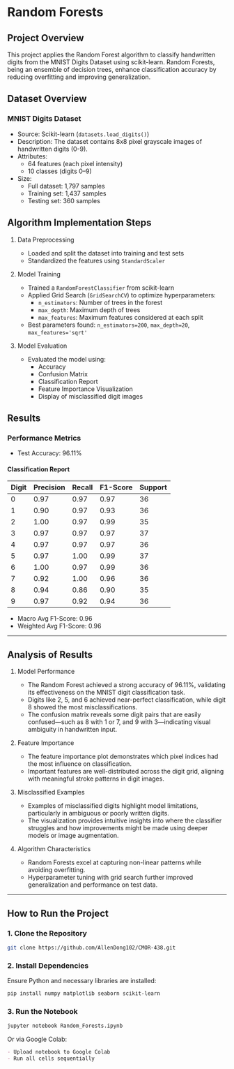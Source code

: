 # Random Forests

## Project Overview
This project applies the Random Forest algorithm to classify handwritten digits from the MNIST Digits Dataset using scikit-learn. Random Forests, being an ensemble of decision trees, enhance classification accuracy by reducing overfitting and improving generalization.

## Dataset Overview
### MNIST Digits Dataset
- Source: Scikit-learn (`datasets.load_digits()`)
- Description: The dataset contains 8x8 pixel grayscale images of handwritten digits (0-9).
- Attributes:
  - 64 features (each pixel intensity)
  - 10 classes (digits 0–9)
- Size:
  - Full dataset: 1,797 samples
  - Training set: 1,437 samples
  - Testing set: 360 samples

## Algorithm Implementation Steps
1. Data Preprocessing
   - Loaded and split the dataset into training and test sets
   - Standardized the features using `StandardScaler`

2. Model Training
   - Trained a `RandomForestClassifier` from scikit-learn
   - Applied Grid Search (`GridSearchCV`) to optimize hyperparameters:
     - `n_estimators`: Number of trees in the forest
     - `max_depth`: Maximum depth of trees
     - `max_features`: Maximum features considered at each split
   - Best parameters found: `n_estimators=200`, `max_depth=20`, `max_features='sqrt'`

3. Model Evaluation
   - Evaluated the model using:
     - Accuracy
     - Confusion Matrix
     - Classification Report
     - Feature Importance Visualization
     - Display of misclassified digit images

## Results
### Performance Metrics
- Test Accuracy: 96.11%

#### Classification Report
| Digit | Precision | Recall | F1-Score | Support |
|--------|-----------|--------|----------|---------|
| 0 | 0.97 | 0.97 | 0.97 | 36 |
| 1 | 0.90 | 0.97 | 0.93 | 36 |
| 2 | 1.00 | 0.97 | 0.99 | 35 |
| 3 | 0.97 | 0.97 | 0.97 | 37 |
| 4 | 0.97 | 0.97 | 0.97 | 36 |
| 5 | 0.97 | 1.00 | 0.99 | 37 |
| 6 | 1.00 | 0.97 | 0.99 | 36 |
| 7 | 0.92 | 1.00 | 0.96 | 36 |
| 8 | 0.94 | 0.86 | 0.90 | 35 |
| 9 | 0.97 | 0.92 | 0.94 | 36 |

- Macro Avg F1-Score: 0.96
- Weighted Avg F1-Score: 0.96
---

## Analysis of Results

1. Model Performance
   - The Random Forest achieved a strong accuracy of 96.11%, validating its effectiveness on the MNIST digit classification task.
   - Digits like 2, 5, and 6 achieved near-perfect classification, while digit 8 showed the most misclassifications.
   - The confusion matrix reveals some digit pairs that are easily confused—such as 8 with 1 or 7, and 9 with 3—indicating visual ambiguity in handwritten input.

2. Feature Importance
   - The feature importance plot demonstrates which pixel indices had the most influence on classification.
   - Important features are well-distributed across the digit grid, aligning with meaningful stroke patterns in digit images.

3. Misclassified Examples
   - Examples of misclassified digits highlight model limitations, particularly in ambiguous or poorly written digits.
   - The visualization provides intuitive insights into where the classifier struggles and how improvements might be made using deeper models or image augmentation.

4. Algorithm Characteristics
   - Random Forests excel at capturing non-linear patterns while avoiding overfitting.
   - Hyperparameter tuning with grid search further improved generalization and performance on test data.

---

## How to Run the Project
### 1. Clone the Repository
```bash
git clone https://github.com/AllenDong102/CMOR-438.git
```

### 2. Install Dependencies
Ensure Python and necessary libraries are installed:
```bash
pip install numpy matplotlib seaborn scikit-learn
```

### 3. Run the Notebook
```bash
jupyter notebook Random_Forests.ipynb
```

Or via Google Colab:
```markdown
- Upload notebook to Google Colab
- Run all cells sequentially
```
